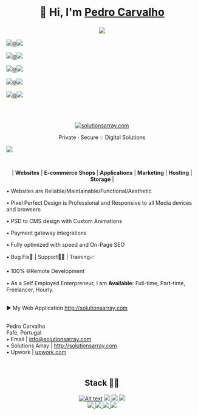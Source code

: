 <!-- WORK AREA | START -->

<!-- WORK AREA | END -->


<br>
<h1 align="center">👋 Hi, I'm <a href="https://www.linkedin.com/in/solutionsarray/" target="_blank"> Pedro Carvalho</a></h1> 
<h3 align="center"> <img src="https://readme-typing-svg.herokuapp.com?color=0357F7&lines=Web+Developer+from+Portugal+:)" /></h3>

<p><a href="https://www.youtube.com/watch?v=xBdfI6vz1Lw"><img src="http://mixed.solutionsarray.com/wp-content/uploads/2024/01/click3.png"></a><a href="https://www.youtube.com/watch?v=xBdfI6vz1Lw">🌐</a><a href="https://www.youtube.com/watch?v=xBdfI6vz1Lw"><img src="https://img.shields.io/badge/Experiences-red?style=for-the-badge&logo=youtube&logoColor=white"></a></p>

<p><a href="http://solutionsarray.com/portfolio"><img src="http://mixed.solutionsarray.com/wp-content/uploads/2024/01/click3.png"></a><a href="http://solutionsarray.com/portfolio">🌐</a><a href="http://solutionsarray.com/portfolio"><img src="http://mixed.solutionsarray.com/wp-content/uploads/2023/11/5portfolio.png" </a></p>

<p><a href="https://mixed.solutionsarray.com/wp-content/uploads/2024/01/Pedro-Carvalho.pdf"><img src="http://mixed.solutionsarray.com/wp-content/uploads/2024/01/click3.png"></a><a href="https://mixed.solutionsarray.com/wp-content/uploads/2024/01/Pedro-Carvalho.pdf">🌐</a><a href="https://mixed.solutionsarray.com/wp-content/uploads/2024/01/Pedro-Carvalho.pdf"><img src="http://mixed.solutionsarray.com/wp-content/uploads/2023/11/6Curriculum-Vitae.png"></a></p>

<p><a href="https://www.linkedin.com/in/SolutionsArray/"><img src="http://mixed.solutionsarray.com/wp-content/uploads/2024/01/click3.png"></a><a href="https://www.linkedin.com/in/SolutionsArray/">🌐</a><a href="https://www.linkedin.com/in/SolutionsArray/"><img src="https://img.shields.io/badge/linkedin-%230077B5.svg?style=for-the-badge&amp;logo=linkedin&amp;logoColor=white"></a></p>

<p><a href="http://mixed.solutionsarray.com/"><img src="http://mixed.solutionsarray.com/wp-content/uploads/2024/01/click3.png"></a><a href="http://mixed.solutionsarray.com/">🌐</a><a href="http://mixed.solutionsarray.com/"><img src="https://img.shields.io/badge/SolutionsArray-Business%20Pitch-00bf80"></a></p>


<br>
<h2> </h2>
<p align="center"><a href="https://solutionsarray.com/"><img src="http://mixed.solutionsarray.com/wp-content/uploads/2023/10/SolutionsArray1.com_.png" alt="solutionsarray.com"></a></p>

<p align="center">Private · Secure 💡 Digital Solutions</p>
<p><a href="https://solutionsarray.com/portfolio/"><img src="http://mixed.solutionsarray.com/wp-content/uploads/2023/09/SolutionsArray_Homepage.png"></a></p>

<br>
<p align="center">| <b>Websites</b> | <b>E-commerce Shops</b> | <b>Applications</b> | <b>Marketing</b> | <b>Hosting</b> | <b>Storage</b> |</p>
• Websites are Reliable/Maintainable/Functional/Aesthetic</p>
• Pixel Perfect Design is Professional and Responsive to all Media devices and browsers</p>
• PSD to CMS design with Custom Animations</p>
• Payment gateway integrations</p>
• Fully optimized with speed and On-Page SEO</p>
• Bug Fix🐞 | Support👨‍🔧 | Training📈</p>
• 100% 🌐Remote Development</p>
• As a Self Employed Enterpreneur, I am <b>Available:</b> Full-time, Part-time, Freelancer, Hourly.</br>

<br>
<p>► My Web Application <a href="https://solutionsarray.com/"> http://solutionsarray.com </a>

<br>Pedro Carvalho
<br>Fafe, Portugal
<br>• Email | info@solutionsarray.com
<br>• Solutions Array | http://solutionsarray.com
<br>• Upwork | <a href="https://www.upwork.com/freelancers/~01fffa4af07a0652d8?viewMode=1">upwork.com</a>


<br>
<h2 align="center">Stack 👨‍💻</h2>
<p align="center">
<a href="https://www.php.net/"><img src="http://mixed.solutionsarray.com/wp-content/uploads/2023/08/php.jpg" alt="Alt text"></a>
<a href="https://laravel.com/"><img src="http://mixed.solutionsarray.com/wp-content/uploads/2023/08/Laravel.png"</a>
<a href="https://en.wikipedia.org/wiki/JavaScript"><img src="http://mixed.solutionsarray.com/wp-content/uploads/2023/08/JavaScript.png"</a>
<a href="https://react.dev/"><img src="http://mixed.solutionsarray.com/wp-content/uploads/2023/11/react1.png"</a>
<br>
<a href="https://nextjs.org/"><img src="http://mixed.solutionsarray.com/wp-content/uploads/2023/11/Nextjs-logo.svg_.png"</a>
<a href="https://nodejs.org/en"><img src="http://mixed.solutionsarray.com/wp-content/uploads/2023/08/Node.js.png"</a>
<a href="https://nginx.org/en/"><img src="http://mixed.solutionsarray.com/wp-content/uploads/2023/09/small_Nginx.png"</a>
<a href="https://www.postgresql.org/"><img src="http://mixed.solutionsarray.com/wp-content/uploads/2023/09/5small_PostgreSQL.png"</a>
</p>
<br><br><br>


<!--
**pedrocarvalho/pedrocarvalho** is a ✨ _special_ ✨ repository because its `README.md` (this file) appears on your GitHub profile.

Here are some ideas to get you started:

- 🔭 I’m currently working on ...
- 🌱 I’m currently learning ...
- 👯 I’m looking to collaborate on ...
- 🤔 I’m looking for help with ...
- 💬 Ask me about ...
- 📫 How to reach me: ...
- 😄 Pronouns: ...
- ⚡ Fun fact: ...
-->
